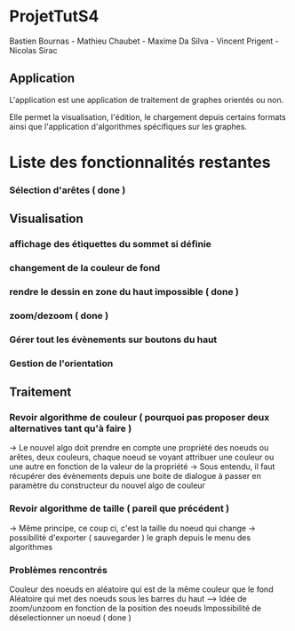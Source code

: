 # ProjetTutS4
Bastien Bournas - Mathieu Chaubet - Maxime Da Silva - Vincent Prigent -  Nicolas Sirac

## Application

L'application est une application de traitement de graphes orientés ou non.

Elle permet la visualisation, l'édition, le chargement depuis certains formats ainsi que l'application d'algorithmes spécifiques sur les graphes.


# Liste des fonctionnalités restantes

### Sélection d'arêtes ( done )

## Visualisation
### affichage des étiquettes du sommet si définie
### changement de la couleur de fond
### rendre le dessin en zone du haut impossible ( done )
### zoom/dezoom ( done )
### Gérer tout les évènements sur boutons du haut
### Gestion de l'orientation

## Traitement
### Revoir algorithme de couleur ( pourquoi pas proposer deux alternatives tant qu'à faire )
 -> Le nouvel algo doit prendre en compte une propriété des noeuds ou arêtes, deux couleurs, chaque noeud se voyant attribuer une couleur ou une autre en fonction de la valeur de la propriété
 -> Sous entendu, il faut récupérer des évènements depuis une boite de dialogue à passer en paramètre du constructeur du nouvel algo de couleur

### Revoir algorithme de taille ( pareil que précédent )
 -> Même principe, ce coup ci, c'est la taille du noeud qui change
 -> possibilité d'exporter ( sauvegarder ) le graph depuis le menu des algorithmes

### Problèmes rencontrés
Couleur des noeuds en aléatoire qui est de la même couleur que le fond
Aléatoire qui met des noeuds sous les barres du haut --> Idée de zoom/unzoom en fonction de la position des noeuds
Impossibilité de déselectionner un noeud ( done )
